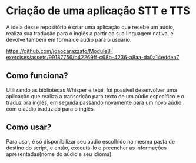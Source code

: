 # Criação de uma aplicação STT e TTS
A ideia desse repositório é criar uma aplicação que recebe um aúdio, realiza sua tradução para o inglês a partir da sua linguagem nativa, e devolve também em forma de aúdio para o usuário.


https://github.com/joaocarazzato/Module8-exercises/assets/99187756/b42269ff-c68b-4236-a8aa-da0a14eddea7


## Como funciona?
Utilizando as bibliotecas Whisper e txtai, foi possível desenvolver uma aplicação que realiza a transcrição para texto de um aúdio específico e o traduz pra inglês, em seguida passando novamente para um novo aúdio com o aúdio traduzido para o inglês.

## Como usar?
Para usar, é só disponibilizar seu aúdio escolhido na mesma pasta de destino do script, e então, executá-lo e preencher as informações apresentadas(nome do aúdio e seu idioma).
